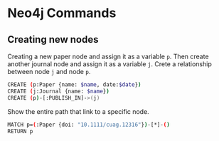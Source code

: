 # Neo4j Commands

## Creating new nodes

Creating a new paper node and assign it as a variable `p`.
Then create another journal node and assign it as a variable `j`.
Crete a relationship between node `j` and node `p`.

```bash
CREATE (p:Paper {name: $name, date:$date})
CREATE (j:Journal {name: $name})
CREATE (p)-[:PUBLISH_IN]->(j)
```

Show the entire path that link to a specific node.

```bash
MATCH p=(:Paper {doi: "10.1111/cuag.12316"})-[*]-()
RETURN p
```
